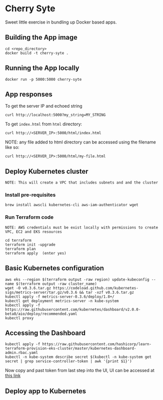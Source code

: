 # Cherry Syte
Sweet little exercise in bundling up Docker based apps.

## Building the App image
```
cd <repo_directory>
docker build -t cherry-syte .
```

## Running the App locally
```
docker run -p 5000:5000 cherry-syte
```

## App responses
To get the server IP and echoed string
```
curl http://localhost:5000?my_string=MY_STRING
```
To get `index.html` from `html` directory:
```
curl http://<SERVER_IP>:5000/html/index.html
```
NOTE: any file added to html directory can be accessed using the filename like so:
```
curl http://<SERVER_IP>:5000/html/my-file.html
```

## Deploy Kubernetes cluster
`NOTE: This will create a VPC that includes subnets and and the cluster`

### Install pre-requisites
```
brew install awscli kubernetes-cli aws-iam-authenticator wget
```
### Run Terraform code
`NOTE: AWS credentials must be exist locally with permissions to create VPC, EC2 and EKS resources`
```
cd terraform
terraform init -upgrade
terraform plan
terraform apply  (enter yes)
```

## Basic Kubernetes configuration
```
aws eks --region $(terraform output -raw region) update-kubeconfig --name $(terraform output -raw cluster_name)
wget -O v0.3.6.tar.gz https://codeload.github.com/kubernetes-sigs/metrics-server/tar.gz/v0.3.6 && tar -xzf v0.3.6.tar.gz
kubectl apply -f metrics-server-0.3.6/deploy/1.8+/
kubectl get deployment metrics-server -n kube-system
kubectl apply -f https://raw.githubusercontent.com/kubernetes/dashboard/v2.0.0-beta8/aio/deploy/recommended.yaml
kubectl proxy
```

## Accessing the Dashboard
```
kubectl apply -f https://raw.githubusercontent.com/hashicorp/learn-terraform-provision-eks-cluster/master/kubernetes-dashboard-admin.rbac.yaml
kubectl -n kube-system describe secret $(kubectl -n kube-system get secret | grep service-controller-token | awk '{print $1}')
```
Now copy and past token from last step into the UI, UI can be accessed at [this link](http://127.0.0.1:8001/api/v1/namespaces/kubernetes-dashboard/services/https:kubernetes-dashboard:/proxy/)

## Deploy app to Kubernetes

